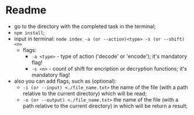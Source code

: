  # Readme
  -   go to the directory with the completed task in the terminal;
  -   `npm install`;
  -   input in terminal: `node index -a (or --action)<type> -s (or --shift) <n>`
        - flags:
          -  `-a <type>` - type of action ('decode' or 'encode'); it's mandatory flag!
          -  `-s <n>` - count of shift for encription or decryption functions; it's mandatory flag!
  - also you can add flags, such as (optional): 
    - `-i (or --input) <./file_name.txt>` the name of the file 
            (with a path relative to the current directory) which will be read;
    - `-o (or --output) <./file_name.txt>` the name of the file 
            (with a path relative to the current directory) in which will be return a result;
    
